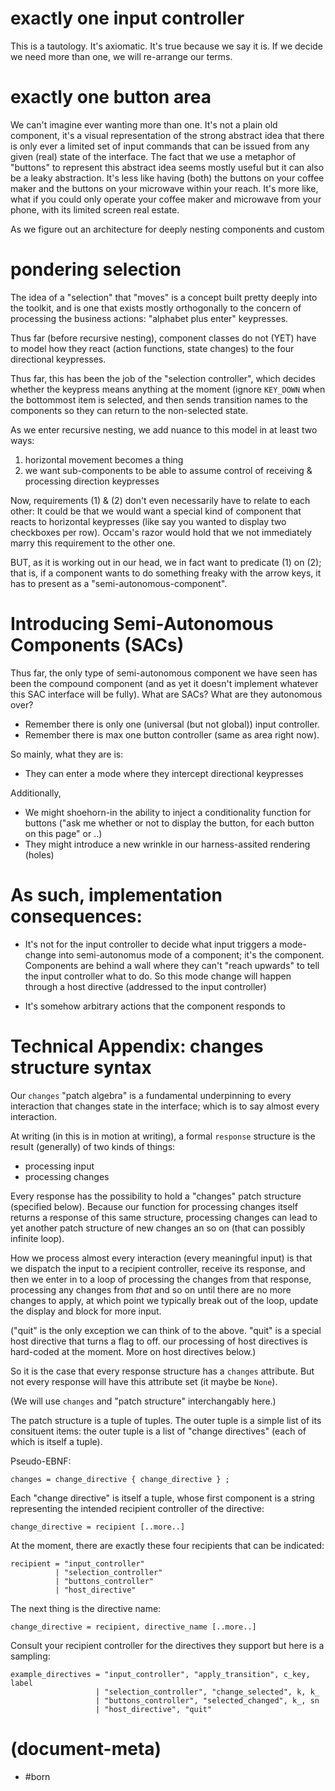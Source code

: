 # exactly one input controller

This is a tautology. It's axiomatic. It's true because we say it is.
If we decide we need more than one, we will re-arrange our terms.



# exactly one button area

We can't imagine ever wanting more than one. It's not a plain old component,
it's a visual representation of the strong abstract idea that there is only
ever a limited set of input commands that can be issued from any given (real)
state of the interface. The fact that we use a metaphor of "buttons" to
represent this abstract idea seems mostly useful but it can also be a leaky
abstraction. It's less like having (both) the buttons on your coffee maker and
the buttons on your microwave within your reach. It's more like, what if you
could only operate your coffee maker and microwave from your phone, with its
limited screen real estate.

As we figure out an architecture for deeply nesting components and custom



# pondering selection

The idea of a "selection" that "moves" is a concept built pretty deeply
into the toolkit, and is one that exists mostly orthogonally to the concern
of processing the business actions: "alphabet plus enter" keypresses.

Thus far (before recursive nesting), component classes do not (YET) have to
model how they react (action functions, state changes) to the four directional
keypresses.

Thus far, this has been the job of the "selection controller", which decides
whether the keypress means anything at the moment (ignore `KEY_DOWN` when the
bottommost item is selected, and then sends transition names to the components
so they can return to the non-selected state.

As we enter recursive nesting, we add nuance to this model in at least two ways:

1. horizontal movement becomes a thing
2. we want sub-components to be able to assume control of receiving &
   processing direction keypresses

Now, requirements (1) & (2) don't even necessarily have to relate to each
other: It could be that we would want a special kind of component that
reacts to horizontal keypresses (like say you wanted to display two
checkboxes per row). Occam's razor would hold that we not immediately marry
this requirement to the other one.

BUT, as it is working out in our head, we in fact want to predicate (1)
on (2); that is, if a component wants to do something freaky with the
arrow keys, it has to present as a "semi-autonomous-component".



# Introducing Semi-Autonomous Components (SACs)

Thus far, the only type of semi-autonomous component we have seen has been
the compound component (and as yet it doesn't implement whatever this
SAC interface will be fully). What are SACs? What are they autonomous over?

- Remember there is only one (universal (but not global)) input controller.
- Remember there is max one button controller (same as area right now).

So mainly, what they are is:

- They can enter a mode where they intercept directional keypresses

Additionally,

- We might shoehorn-in the ability to inject a conditionality function
  for buttons ("ask me whether or not to display the button, for each
  button on this page" or ..)
- They might introduce a new wrinkle in our harness-assited rendering (holes)



# As such, implementation consequences:

- It's not for the input controller to decide what input triggers a mode-
  change into semi-autonomus mode of a component; it's the component.
  Components are behind a wall where they can't "reach upwards" to tell
  the input controller what to do. So this mode change will happen through
  a host directive (addressed to the input controller)


- It's somehow arbitrary actions that the component responds to



# Technical Appendix: changes structure syntax

Our `changes` "patch algebra" is a fundamental underpinning to every
interaction that changes state in the interface; which is to say almost
every interaction.

At writing (in this is in motion at writing), a formal `response` structure
is the result (generally) of two kinds of things:
  - processing input
  - processing changes

Every response has the possibility to hold a "changes" patch structure
(specified below). Because our function for processing changes itself returns
a response of this same structure, processing changes can lead to yet another
patch structure of new changes an so on (that can possibly infinite loop).

How we process almost every interaction (every meaningful input) is that we
dispatch the input to a recipient controller, receive its response, and then
we enter in to a loop of processing the changes from that response, processing
any changes from *that* and so on until there are no more changes to apply,
at which point we typically break out of the loop, update the display
and block for more input.

("quit" is the only exception we can think of to the above. "quit" is a
special host directive that turns a flag to off. our processing of host
directives is hard-coded at the moment. More on host directives below.)

So it is the case that every response structure has a `changes` attribute.
But not every response will have this attribute set (it maybe be `None`).

(We will use `changes` and "patch structure" interchangably here.)

The patch structure is a tuple of tuples. The outer tuple is a simple list
of its consituent items: the outer tuple is a list of "change directives"
(each of which is itself a tuple).

Pseudo-EBNF:

    changes = change_directive { change_directive } ;

Each "change directive" is itself a tuple, whose first component is a
string representing the intended recipient controller of the directive:

    change_directive = recipient [..more..]

At the moment, there are exactly these four recipients that can be indicated:

    recipient = "input_controller"
              | "selection_controller"
              | "buttons_controller"
              | "host_directive"

The next thing is the directive name:

    change_directive = recipient, directive_name [..more..]


Consult your recipient controller for the directives they support but
here is a sampling:

    example_directives = "input_controller", "apply_transition", c_key, label
                       | "selection_controller", "change_selected", k, k_
                       | "buttons_controller", "selected_changed", k_, sn
                       | "host_directive", "quit"


# (document-meta)

  - #born

